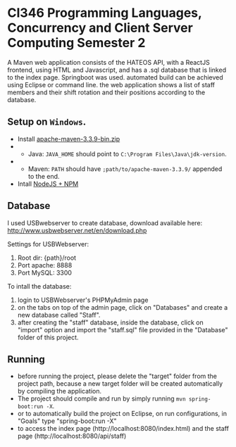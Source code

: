 # CI346 Programming Languages, Concurrency and Client Server Computing Semester 2

A Maven web application consists of the HATEOS API, with a ReactJS frontend, using HTML and Javascript, and has a .sql database that is linked to the index page. Springboot was used. automated build can be achieved using Eclipse or command line. the web application shows a list of staff members and their shift rotation and their positions according to the database. 

## Setup on `Windows`.

* Install [apache-maven-3.3.9-bin.zip](http://www.mirrorservice.org/sites/ftp.apache.org/maven/maven-3/3.3.9/binaries/apache-maven-3.3.9-bin.zip)
* * Java: `JAVA_HOME` should point to `C:\Program Files\Java\jdk-version`.
* * Maven: `PATH` should have `;path/to/apache-maven-3.3.9/` appended to the end.
* Intall [NodeJS + NPM](https://nodejs.org/en/) 

## Database
I used USBwebserver to create database, download available here: http://www.usbwebserver.net/en/download.php

Settings for USBWebserver:
1. Root dir: {path}/root
2. Port apache: 8888
3. Port MySQL: 3300

To intall the database:
1. login to USBWebserver's PHPMyAdmin page
2. on the tabs on top of the admin page, click on "Databases" and create a new database called "Staff".
3. after creating the "staff" database, inside the database, click on "import" option and import the "staff.sql" file provided in the "Database" folder of this project.



## Running
- before running the project, please delete the "target" folder from the project path, because a new target folder will be created automatically by compiling the application.
- The project should compile and run by simply running `mvn spring-boot:run -X`. 
- or to automatically build the project on Eclipse, on run configurations, in "Goals" type "spring-boot:run -X" 
- to access the index page (http://localhost:8080/index.html) and the staff page (http://localhost:8080/api/staff)
